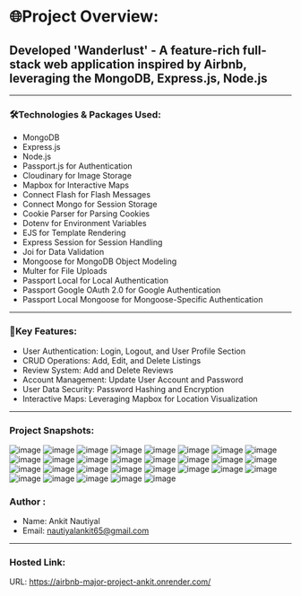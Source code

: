 # 🌐Project Overview:
## Developed 'Wanderlust' - A feature-rich full-stack web application inspired by Airbnb, leveraging the MongoDB, Express.js, Node.js

***

### 🛠️Technologies & Packages Used:
- MongoDB
- Express.js
- Node.js
- Passport.js for Authentication
- Cloudinary for Image Storage
- Mapbox for Interactive Maps
- Connect Flash for Flash Messages
- Connect Mongo for Session Storage
- Cookie Parser for Parsing Cookies
- Dotenv for Environment Variables
- EJS for Template Rendering
- Express Session for Session Handling
- Joi for Data Validation
- Mongoose for MongoDB Object Modeling
- Multer for File Uploads
- Passport Local for Local Authentication
- Passport Google OAuth 2.0 for Google Authentication
- Passport Local Mongoose for Mongoose-Specific Authentication

---

### 🌟Key Features:
- User Authentication: Login, Logout, and User Profile Section
- CRUD Operations: Add, Edit, and Delete Listings
- Review System: Add and Delete Reviews
- Account Management: Update User Account and Password
- User Data Security: Password Hashing and Encryption
- Interactive Maps: Leveraging Mapbox for Location Visualization
---

### Project Snapshots:
![image](https://github.com/user-attachments/assets/d6b39cc2-1b0f-41d6-a991-e4328da88b00)
![image](https://github.com/user-attachments/assets/f689a067-6a35-4ce1-8d4f-5ea9b9cef499)
![image](https://github.com/user-attachments/assets/fefb8088-c75a-4790-94d6-7d0940149775)
![image](https://github.com/user-attachments/assets/cf2c85e3-a58f-4abd-ba8c-57a39f6fac1a)
![image](https://github.com/user-attachments/assets/a68217ef-6fde-414f-84ca-ecb5cfb67bf4)
![image](https://github.com/user-attachments/assets/8dfe2970-76c4-49aa-9280-7dd974f096d0)
![image](https://github.com/user-attachments/assets/8b722f60-c345-4f4a-a2f3-3d6cc412f076)
![image](https://github.com/user-attachments/assets/b3d6976b-2a01-44fa-b018-d227678210ea)
![image](https://github.com/user-attachments/assets/4d21ec6e-f38a-4bb8-809e-43bf582419d0)
![image](https://github.com/user-attachments/assets/91734000-fd1a-4a29-977c-644f983a3bc1)
![image](https://github.com/user-attachments/assets/5caa5071-939e-48c8-90b5-0a7d10fb2ef9)
![image](https://github.com/user-attachments/assets/bc60baec-8c07-4f88-85c7-2c65f0f41617)
![image](https://github.com/user-attachments/assets/4b75e2d9-06cb-44e8-b521-675e9ffcf856)
![image](https://github.com/user-attachments/assets/8081e622-29f9-44b3-bd0b-3c720896fae8)
![image](https://github.com/user-attachments/assets/6f307d8c-965a-4bcc-badd-625b7d253f7a)
![image](https://github.com/user-attachments/assets/46be2b2b-cc1e-43c0-bda6-be6c92a25fd3)
![image](https://github.com/user-attachments/assets/c2639192-659d-4ecd-a0c7-54470d81969e)
![image](https://github.com/user-attachments/assets/1e43aaf3-4b67-465d-9dba-e3fc8d44890f)
![image](https://github.com/user-attachments/assets/0799c4d1-0989-4ff9-8869-7ef972c50ade)
![image](https://github.com/user-attachments/assets/60ea50ae-9ca7-42f2-b0a9-abb8be181f4b)
![image](https://github.com/user-attachments/assets/c90709d5-b6f9-422b-b037-f31483b4426d)
![image](https://github.com/user-attachments/assets/286f27fb-b02c-4a45-9e48-428cc4f0e98a)
![image](https://github.com/user-attachments/assets/d90f6b51-2fa6-40e9-a7b5-9e0e423a6ee8)
![image](https://github.com/user-attachments/assets/a8d3e4e5-219b-4746-bd54-33f234119bd4)
![image](https://github.com/user-attachments/assets/068ab43e-d2ee-4011-bd23-2ebd33f23167)
![image](https://github.com/user-attachments/assets/7a06d56e-200f-433b-a3f7-b3e896c07157)
![image](https://github.com/user-attachments/assets/837b666c-4266-420a-a86f-95e3432359c3)
![image](https://github.com/user-attachments/assets/4abb8fab-6543-4749-934c-42a1fad785b5)
![image](https://github.com/user-attachments/assets/691833e1-225a-4236-90c0-53108d09aae8)


























### Author :
- Name: Ankit Nautiyal
- Email: nautiyalankit65@gmail.com
---
### Hosted Link:
URL: https://airbnb-major-project-ankit.onrender.com/

